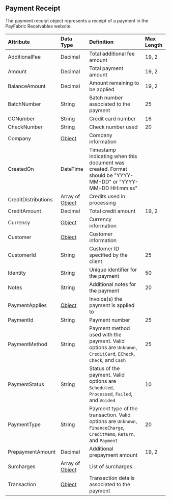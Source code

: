 ## Payment Receipt
The payment receipt object represents a receipt of a payment in the PayFabric Receivables website. 

| Attribute | Data Type | Definition | Max Length |
| :----------- | :--------- | :--------- | :--------- |
| AdditionalFee | Decimal | Total additional fee amount | 19, 2 |
| Amount | Decimal | Total payment amount | 19, 2 |
| BalanceAmount | Decimal | Amount remaining to be applied | 19, 2 |
| BatchNumber | String | Batch number associated to the payment | 25 |
| CCNumber | String | Credit card number | 16 |
| CheckNumber | String | Check number used | 20 |
| Company | [Object](CompanyProfile.md) | Company information |
| CreatedOn | DateTime | Timestamp indicating when this document was created. Format should be "YYYY-MM-DD" or "YYYY-MM-DD HH:mm:ss" |  |
| CreditDistributions | Array of [Object](ApplyCredit.md) | Credits used in processing |
| CreditAmount | Decimal | Total credit amount | 19, 2 |
| Currency | [Object](Currency.md) | Currency information |
| Customer | [Object](Customer.md) | Customer information |
| CustomerId | String | Customer ID specified by the client | 25 |
| Identity | String | Unique identifier for the payment | 50 |
| Notes | String | Additional notes for the payment | 20 |
| PaymentApplies | [Object](PaymentApply.md) | Invoice(s) the payment is applied to |
| PaymentId | String | Payment number | 25 |
| PaymentMethod | String | Payment method used with the payment. Valid options are ``Unknown``, ``CreditCard``, ``ECheck``, ``Check``, and ``Cash`` | 25 |
| PaymentStatus | String | Status of the payment. Valid options are ``Scheduled``, ``Processed``, ``Failed``, and ``Voided`` | 10 |
| PaymentType | String | Payment type of the transaction. Valid options are ``Unknown``, ``FinanceCharge``, ``CreditMemo``, ``Return``, and ``Payment`` | 20 |
| PrepaymentAmount | Decimal | Additional prepayment amount | 19, 2 |
| Surcharges | Array of [Object](PaymentApply.md#paymentapplyresponse) | List of surcharges |
| Transaction | [Object](Transaction.md) | Transaction details associated to the payment | 
